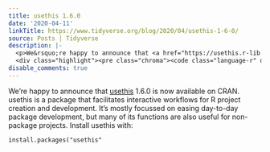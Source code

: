 ```yaml
---
title: usethis 1.6.0
date: '2020-04-11'
linkTitle: https://www.tidyverse.org/blog/2020/04/usethis-1-6-0/
source: Posts | Tidyverse
description: |-
  <p>We&rsquo;re happy to announce that <a href="https://usethis.r-lib.org" target="_blank" rel="noopener">usethis</a> 1.6.0 is now available on CRAN. usethis is a package that facilitates interactive workflows for R project creation and development. It&rsquo;s mostly focussed on easing day-to-day package development, but many of its functions are also useful for non-package projects. Install usethis with:</p>
  <div class="highlight"><pre class="chroma"><code class="language-r" data-lang="r"><span class="nf">install.packages</span><span class="p">(</span><span class="s">&#34;usethis&#34;</span><span ...
disable_comments: true
---
```

<p>We&rsquo;re happy to announce that <a href="https://usethis.r-lib.org" target="_blank" rel="noopener">usethis</a> 1.6.0 is now available on CRAN. usethis is a package that facilitates interactive workflows for R project creation and development. It&rsquo;s mostly focussed on easing day-to-day package development, but many of its functions are also useful for non-package projects. Install usethis with:</p>
<div class="highlight"><pre class="chroma"><code class="language-r" data-lang="r"><span class="nf">install.packages</span><span class="p">(</span><span class="s">&#34;usethis&#34;</span><span ...